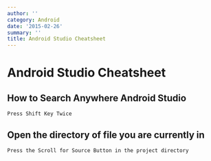 ```yaml
---
author: ''
category: Android
date: '2015-02-26'
summary: ''
title: Android Studio Cheatsheet
---
```

# Android Studio Cheatsheet

## How to Search Anywhere Android Studio

```
Press Shift Key Twice
```

## Open the directory of file you are currently in

```
Press the Scroll for Source Button in the project directory
```
